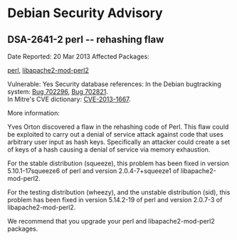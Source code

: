
Debian Security Advisory
========================


DSA-2641-2 perl -- rehashing flaw
---------------------------------



Date Reported:
20 Mar 2013
Affected Packages:

[perl](https://packages.debian.org/src:perl), [libapache2-mod-perl2](https://packages.debian.org/src:libapache2-mod-perl2)

Vulnerable:
Yes
Security database references:
In the Debian bugtracking system: [Bug 702296](https://bugs.debian.org/cgi-bin/bugreport.cgi?bug=702296), [Bug 702821](https://bugs.debian.org/cgi-bin/bugreport.cgi?bug=702821).  
In Mitre's CVE dictionary: [CVE-2013-1667](https://security-tracker.debian.org/tracker/CVE-2013-1667).  

More information:

Yves Orton discovered a flaw in the rehashing code of Perl. This flaw
could be exploited to carry out a denial of service attack against code
that uses arbitrary user input as hash keys. Specifically an attacker
could create a set of keys of a hash causing a denial of service via
memory exhaustion.


For the stable distribution (squeeze), this problem has been fixed in
version 5.10.1-17squeeze6 of perl and version
2.0.4-7+squeeze1 of libapache2-mod-perl2.


For the testing distribution (wheezy), and the unstable distribution
(sid), this problem has been fixed in version 5.14.2-19
of perl and version 2.0.7-3 of libapache2-mod-perl2.


We recommend that you upgrade your perl and libapache2-mod-perl2 packages.





